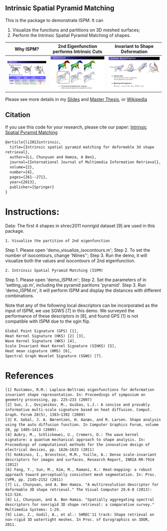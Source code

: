 ## Intrinsic Spatial Pyramid Matching

This is the package to demonstrate ISPM. It can 

   1. Visualize the functions and partitions on 3D meshed surfaces;
   2. Perform the Intrinsic Spatial Pyramid Matching of shapes.

Why ISPM?| 2nd Eigenfunction performs Intrinsic Cuts|Invariant to Shape  Deformation
:-------------------------:|:-------------------------:|:-------------------------:
![](/figs/motivation.png)  |  ![](/figs/isocontours.png)  |  ![](/figs/ISPM_examples.png)

Please see more details in my [Slides](/slides_spectral.pdf) and [Master Thesis](http://spectrum.library.concordia.ca/976916/4/Li_MSc_F2013.pdf), or [Wikipedia](https://en.wikipedia.org/wiki/Spectral_shape_analysis)


## Citation
If you use this code for your research, please cite our paper: [Intrinsic Spatial Pyramid Matching](https://link.springer.com/article/10.1007/s13735-013-0041-9)

```
@article{li2013intrinsic,
  title={Intrinsic spatial pyramid matching for deformable 3d shape retrieval},
  author={Li, Chunyuan and Hamza, A Ben},
  journal={International Journal of Multimedia Information Retrieval},
  volume={2},
  number={4},
  pages={261--271},
  year={2013},
  publisher={Springer}
}
```

# Instructions:

Data: The first 4 shapes in shrec2011 nonrigid dataset [9] are used in this package.

	1. Visualize the partition of 2nd eigenfunction 

Step 1. Please open 'demo_visualize_isocontours.m';
Step 2. To set the number of isocontours, change 'Nlines'';
Step 3. Run the demo, it will visualize both the values and isocontours of 2nd eigenfunction.

	2. Intrinsic Spatial Pyramid Matching (ISPM)

Step 1. Please open 'demo_ISPM.m';
Step 2. Set the parameters of in 'setting_up.m', including the pyramid paritions 'pyramid'.
Step 3. Run 'demo_ISPM.m', it will perform ISPM and display the distances with different combinations.

Note that any of the following local descriptors can be incorporated as the input of ISPM, we use SGWS [7] in this demo. We surveyed the performance of these descriptors in [8], and found GPS [1] is not compatible with ISPM due to the sgin flip.

	Global Point Signature (GPS) [1], 
	Heat Kernel Signature (HKS) [2] [3], 
	Wave Kernel Signature (WKS) [4], 
	Scale Invariant Heat Kernel Signature (SIHKS) [5], 
	Heat mean signature (HMS) [6], 
	Spectral Graph Wavelet Signature (SGWS) [7].

# References
	[1] Rustamov, R.M.: Laplace-Beltrami eigenfunctions for deformation invariant shape representation. In: Proceedings of symposium on geometry processing, pp. 225–233 (2007)
	[2] Sun, J., Ovsjanikov, M., Guibas, L.J.: A concise and provably informative multi-scale signature based on heat diffusion. Comput. Graph. Forum 28(5), 1383–1392 (2009)
	[3] K. Gebal, J. A. Bærentzen, H. Aanæs, and R. Larsen. Shape analysis using the auto diffusion function. In Computer Graphics Forum, volume 28, pp 1405–1413 (2009).
	[4] Aubry, M., Schlickewei, U., Cremers, D.: The wave kernel signature: a quantum mechanical approach to shape analysis. In: Proceedings of computational methods for the innovative design of electrical devices, pp. 1626–1633 (2011)
	[5] Kokkinos, I., Bronstein, M.M., Yuille, A.: Dense scale-invariant descriptors for images and surfaces. Research Report, INRIA RR-7914 (2012)
	[6] Fang, Y., Sun, M., Kim, M., Ramani, K.: Heat-mapping: a robust approach toward perceptually consistent mesh segmentation. In: Proc. CVPR, pp. 2145–2152 (2011)
	[7] Li, Chunyuan, and A. Ben Hamza. "A multiresolution descriptor for deformable 3D shape retrieval." The Visual Computer 29.6-8 (2013): 513-524.
	[8] Li, Chunyuan, and A. Ben Hamza. "Spatially aggregating spectral descriptors for nonrigid 3D shape retrieval: a comparative survey." Multimedia Systems: 1-29.
	[9] Lian, Z., Godil, A., et al.: SHREC'11 track: Shape retrieval on non-rigid 3D watertight meshes. In Proc. of Eurographics on 3DOR, 2011.
